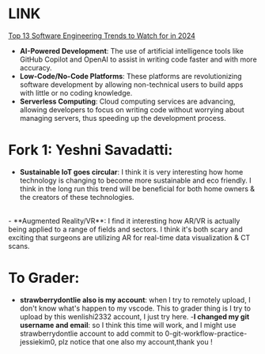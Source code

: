 
# LINK
[Top 13 Software Engineering Trends to Watch for in 2024](https://clickup.com/blog/software-engineering-trends/)
- **AI-Powered Development**: The use of artificial intelligence tools like GitHub Copilot and OpenAI to assist in writing code faster and with more accuracy.
- **Low-Code/No-Code Platforms**: These platforms are revolutionizing software development by allowing non-technical users to build apps with little or no coding knowledge.
- **Serverless Computing**: Cloud computing services are advancing, allowing developers to focus on writing code without worrying about managing servers, thus speeding up the development process.

# Fork 1: Yeshni Savadatti: 
- **Sustainable IoT goes circular**: I think it is very interesting how home technology is changing to become more sustainable and eco friendly. I think in the long run this trend will be beneficial for both home owners & the creators of these technologies.
<br>
 - **Augmented Reality/VR**: I find it interesting how AR/VR is actually being applied to a range of fields and sectors. I think it's both scary and exciting that surgeons are utilizing AR for real-time data visualization & CT scans.

# To Grader: 
- **strawberrydontlie also is my account**: when I try to remotely upload, I don't know what's happen to my vscode.
    This to grader thing is I try to upload by this wenlishi2332 account, I just try here.
 -**I changed my git username and email**: so I think this time will work, and I might use strawberrydontlie account to add commit to 0-git-workflow-practice-jessiekim0, plz notice that one also my account,thank you !


